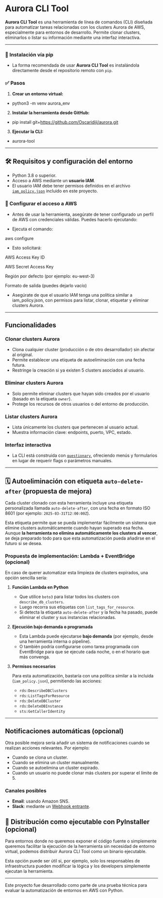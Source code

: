 # Aurora CLI Tool


**Aurora CLI Tool** es una herramienta de línea de comandos (CLI) diseñada para automatizar tareas relacionadas con los clusters Aurora de AWS, especialmente para entornos de desarrollo. Permite clonar clusters, eliminarlos o listar su información mediante una interfaz interactiva.

---

### 🚀 Instalación vía pip

- La forma recomendada de usar **Aurora CLI Tool** es instalándola directamente desde el repositorio remoto con `pip`.

### ✅ Pasos

1. **Crear un entorno virtual:**

- python3 -m venv aurora_env

2. **Instalar la herramienta desde GitHub:**

- pip install git+https://github.com/Oscaridiji/aurora.git

3. **Ejecutar la CLI:**

- aurora-tool

---

## 🛠️ Requisitos y configuración del entorno

- Python 3.8 o superior.
- Acceso a AWS mediante un **usuario IAM**.
- El usuario IAM debe tener permisos definidos en el archivo [`iam_policy.json`](./iam_policy.json) incluido en este proyecto.

### 🔐 Configurar el acceso a AWS

- Antes de usar la herramienta, asegúrate de tener configurado un perfil de AWS con credenciales válidas. Puedes hacerlo ejecutando:

- Ejecuta el comando:

aws configure

- Esto solicitará:

AWS Access Key ID

AWS Secret Access Key

Región por defecto (por ejemplo: eu-west-3)

Formato de salida (puedes dejarlo vacío)

- Asegúrate de que el usuario IAM tenga una política similar a iam_policy.json, con permisos para listar, clonar, etiquetar y eliminar clusters Aurora.

---

## Funcionalidades

### Clonar clusters Aurora

- Clona cualquier cluster (producción o de otro desarrollador) sin afectar al original.
- Permite establecer una etiqueta de autoeliminación con una fecha futura.
- Restringe la creación si ya existen 5 clusters asociados al usuario.

### Eliminar clusters Aurora

- Solo permite eliminar clusters que hayan sido creados por el usuario (basado en la etiqueta `owner`).
- Protege los recursos de otros usuarios o del entorno de producción.

### Listar clusters Aurora

- Lista únicamente los clusters que pertenecen al usuario actual.
- Muestra información clave: endpoints, puerto, VPC, estado.

### Interfaz interactiva

- La CLI está construida con [`questionary`](https://github.com/tmbo/questionary), ofreciendo menús y formularios en lugar de requerir flags o parámetros manuales.


---

## 🗓️ Autoeliminación con etiqueta `auto-delete-after` (propuesta de mejora)

Cada cluster clonado con esta herramienta incluye una etiqueta personalizada llamada `auto-delete-after`, con una fecha en formato ISO 8601 (por ejemplo: `2025-03-31T12:00:00Z`).

Esta etiqueta permite que se pueda implementar fácilmente un sistema que elimine clusters automáticamente cuando hayan superado esa fecha. Aunque **la herramienta no elimina automáticamente los clusters al vencer**, se deja preparado todo para que esta automatización pueda añadirse en el futuro si se desea.

### Propuesta de implementación: Lambda + EventBridge (opcional)

En caso de querer automatizar esta limpieza de clusters expirados, una opción sencilla sería:

1. **Función Lambda en Python**

   - Que utilice `boto3` para listar todos los clusters con `describe_db_clusters`.
   - Luego recorra sus etiquetas con `list_tags_for_resource`.
   - Si detecta la etiqueta `auto-delete-after` y la fecha ha pasado, puede eliminar el cluster y sus instancias relacionadas.

2. **Ejecución bajo demanda o programada**

   - Esta Lambda puede ejecutarse **bajo demanda** (por ejemplo, desde una herramienta interna o pipeline).
   - O también podría configurarse como tarea programada con EventBridge para que se ejecute cada noche, o en el horario que más convenga.

3. **Permisos necesarios**

   Para esta automatización, bastaría con una política similar a la incluida (`iam_policy.json`), permitiendo las acciones:

   - `rds:DescribeDBClusters`
   - `rds:ListTagsForResource`
   - `rds:DeleteDBCluster`
   - `rds:DeleteDBInstance`
   - `sts:GetCallerIdentity`

---

## Notificaciones automáticas (opcional)

Otra posible mejora sería añadir un sistema de notificaciones cuando se realizan acciones relevantes. Por ejemplo:

- Cuando se clona un cluster.
- Cuando se elimina un cluster manualmente.
- Cuando se autoelimina un cluster expirado.
- Cuando un usuario no puede clonar más clusters por superar el límite de 5.

### Canales posibles

- **Email**: usando Amazon SNS.
- **Slack**: mediante un [Webhook entrante](https://api.slack.com/messaging/webhooks).


## 🧱 Distribución como ejecutable con PyInstaller (opcional)

Para entornos donde no queremos exponer el código fuente o simplemente queremos facilitar la ejecución de la herramienta sin necesidad de entorno virtual, podemos distribuir Aurora CLI Tool como un binario ejecutable.

Esta opción puede ser útil si, por ejemplo, solo los responsables de infraestructura pueden modificar la lógica y los developers simplemente ejecutan la herramienta.


---

Este proyecto fue desarrollado como parte de una prueba técnica para evaluar la automatización de entornos en AWS con Python.